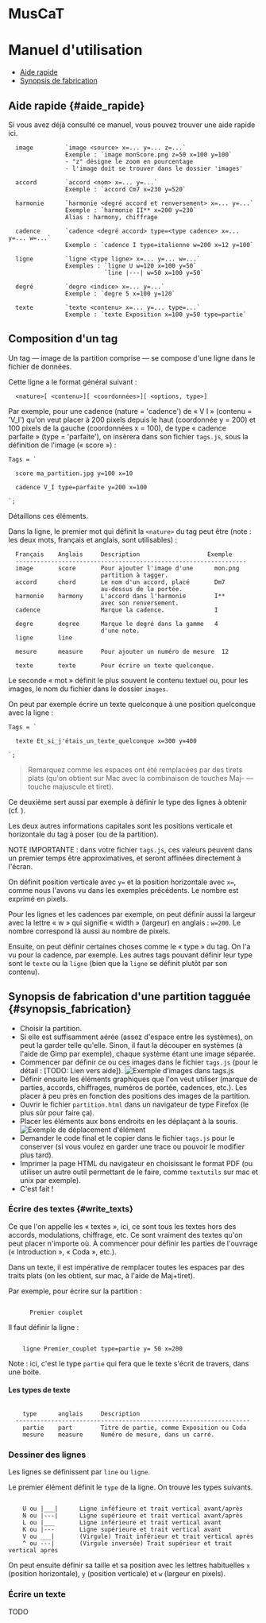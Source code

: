 # MusCaT
# Manuel d'utilisation

<!--  
Pour actualiser le fichier PDF:
- se placer dans ce dossier (cd ...)
- supprimer le pdf existant
- jouer : `pandoc Manuel.md --from=markdown --to=latex --output=Manuel.pdf`
-->

* [Aide rapide](#aide_rapide)
* [Synopsis de fabrication](#synopsis_fabrication)

## Aide rapide {#aide_rapide}

Si vous avez déjà consulté ce manuel, vous pouvez trouver une aide rapide ici.

```
  image         `image <source> x=... y=... z=...`
                Exemple : `image monScore.png z=50 x=100 y=100`
                - "z" désigne le zoom en pourcentage
                - l'image doit se trouver dans le dossier 'images'

  accord        `accord <nom> x=... y=...`
                Exemple : `accord Cm7 x=230 y=520`

  harmonie      `harmonie <degré accord et renversement> x=... y=...`
                Exemple : `harmonie II** x=200 y=230`
                Alias : harmony, chiffrage

  cadence       `cadence <degré accord> type=<type cadence> x=... y=... w=...`
                Exemple : `cadence I type=italienne w=200 x=12 y=100`

  ligne         `ligne <type ligne> x=... y=... w=...`
                Exemples : `ligne U w=120 x=100 y=50`
                           `line |---| w=50 x=100 y=50`

  degré         `degre <indice> x=... y=...`
                Exemple : `degre 5 x=100 y=120`

  texte         `texte <contenu> x=... y=... type=...`
                Exemple : `texte Exposition x=100 y=50 type=partie`
```

## Composition d'un tag

Un tag — image de la partition comprise — se compose d'une ligne dans le fichier de données.

Cette ligne a le format général suivant :

```
  <nature>[ <contenu>][ <coordonnées>][ <options, type>]

```

Par exemple, pour une cadence (nature = 'cadence') de « V I » (contenu = 'V_I') qu'on veut placer à 200 pixels depuis le haut (coordonnée y = 200) et 100 pixels de la gauche (coordonnées x = 100), de type « cadence parfaite » (type = 'parfaite'), on insèrera dans son fichier `tags.js`, sous la définition de l'image (« score ») :

```
Tags = `

  score ma_partition.jpg y=100 x=10

  cadence V_I type=parfaite y=200 x=100

`;
```

Détaillons ces éléments.

Dans la ligne, le premier mot qui définit la `<nature>` du tag peut être (note : les deux mots, français et anglais, sont utilisables) :

```
  Français    Anglais     Description                   Exemple
  -----------------------------------------------------------------
  image       score       Pour ajouter l'image d'une      mon.png
                          partition à tagger.
  accord      chord       Le nom d'un accord, placé       Dm7
                          au-dessus de la portée.
  harmonie    harmony     L'accord dans l'harmonie        I**
                          avec son renversement.
  cadence                 Marque la cadence.              I

  degre       degree      Marque le degré dans la gamme   4
                          d'une note.
  ligne       line

  mesure      measure     Pour ajouter un numéro de mesure  12

  texte       texte       Pour écrire un texte quelconque.

```

Le seconde « mot » définit le plus souvent le contenu textuel ou, pour les images, le nom du fichier dans le dossier `images`.

On peut par exemple écrire un texte quelconque à une position quelconque avec la ligne :

```
Tags = `

  texte Et_si_j'étais_un_texte_quelconque x=300 y=400

`;

```

> Remarquez comme les espaces ont été remplacées par des tirets plats (qu'on obtient sur Mac avec la combinaison de touches Maj- — touche majuscule et tiret).

Ce deuxième sert aussi par exemple à définir le type des lignes à obtenir (cf. []()).

Les deux autres informations capitales sont les positions verticale et horizontale du tag à poser (ou de la partition).

NOTE IMPORTANTE : dans votre fichier `tags.js`, ces valeurs peuvent dans un premier temps être approximatives, et seront affinées directement à l'écran.

On définit position verticale avec `y=` et la position horizontale avec `x=`, comme nous l'avons vu dans les exemples précédents. Le nombre est exprimé en pixels.

Pour les lignes et les cadences par exemple, on peut définir aussi la largeur avec la lettre « w » qui signifie « width » (largeur) en anglais : `w=200`. Le nombre correspond là aussi au nombre de pixels.

Ensuite, on peut définir certaines choses comme le « type » du tag. On l'a vu pour la cadence, par exemple. Les autres tags pouvant définir leur type sont le `texte` ou la `ligne` (bien que la `ligne` se définit plutôt par son contenu).

## Synopsis de fabrication d'une partition tagguée {#synopsis_fabrication}

* Choisir la partition.
* Si elle est suffisamment aérée (assez d'espace entre les systèmes), on peut la garder telle qu'elle. Sinon, il faut la découper en systèmes (à l'aide de Gimp par exemple), chaque système étant une image séparée.
* Commencer par définir ce ou ces images dans le fichier `tags.js` (pour le détail : [TODO: Lien vers aide]).
  ![Exemple d’images dans tags.js](./img/images_in_tags_js.png)
* Définir ensuite les éléments graphiques que l'on veut utiliser (marque de parties, accords, chiffrages, numéros de portée, cadences, etc.). Les placer à peu près en fonction des positions des images de la partition.
* Ouvrir le fichier `partition.html` dans un navigateur de type Firefox (le plus sûr pour faire ça).
* Placer les éléments aux bons endroits en les déplaçant à la souris.
  ![Exemple de déplacement d'élément](./img/move_score.png)
* Demander le code final et le copier dans le fichier `tags.js` pour le conserver (si vous voulez en garder une trace ou pouvoir le modifier plus tard).
* Imprimer la page HTML du navigateur en choisissant le format PDF (ou utiliser un autre outil permettant de le faire, comme `textutils` sur mac et unix par exemple).
* C'est fait !

### Écrire des textes {#write_texts}

Ce que l'on appelle les « textes », ici, ce sont tous les textes hors des accords, modulations, chiffrage, etc. Ce sont vraiment des textes qu'on peut placer n'importe où. À commencer pour définir les parties de l'ouvrage (« Introduction », « Coda », etc.).

Dans un texte, il est impérative de remplacer toutes les espaces par des traits plats (on les obtient, sur mac, à l'aide de Maj+tiret).

Par exemple, pour écrire sur la partition :

```

      Premier couplet

```

Il faut définir la ligne :

```

    ligne Premier_couplet type=partie y= 50 x=200

```

Note : ici, c'est le type `partie` qui fera que le texte s'écrit de travers, dans une boite.

#### Les types de texte

```

    type      anglais     Description
  ------------------------------------------------------------------
    partie    part        Titre de partie, comme Exposition ou Coda
    mesure    measure     Numéro de mesure, dans un carré.

```


### Dessiner des lignes

Les lignes se définissent par `line` ou `ligne`.

Le premier élément définit le `type` de la ligne. On trouve les types suivants.

```

    U ou |___|      Ligne inféfieure et trait vertical avant/après
    N ou |---|      Ligne supérieure et trait vertical avant/après
    L ou |___       Ligne inférieure et trait vertical avant
    K ou |---       Ligne supérieure et trait vertical avant
    V ou ___|       (Virgule) Trait inférieur et trait vertical après
    ^ ou ---|       (Virgule inversée) Trait supérieur et trait vertical après

```

On peut ensuite définir sa taille et sa position avec les lettres habituelles `x` (position horizontale), `y` (position verticale) et `w` (largeur en pixels).

### Écrire un texte

TODO
